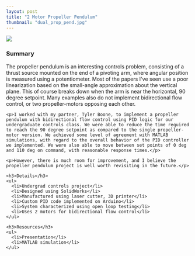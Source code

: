 ```yaml
---
layout: post
title: "2 Motor Propeller Pendulum"
thumbnail: "dual_prop_pend.jpg"
---
```

<div class="row">
<!-- ![Dual propeller pendulum]({{site.url}}/assets/projects/dual_prop_pend.jpg "Dual propeller pendulum") -->
  <div class="col-lg-3 col-sm-12 col-md-3">
    <img class="img-responsive" src="{{site.url}}/assets/projects/dual_prop_pend.jpg">
  </div>
<!-- <div class="img"><img src="{{site.url}}/assets/projects/dual_prop_pend.jpg" class="float-left w-25 mr-3" alt="Prop Pendulum Image"></div> -->
<!--more-->
  <div class="col-lg-9 col-sm-12 col-md-9">
    <h3>Summary</h3>
    <p>The propeller pendulum is an interesting controls problem, consisting of a thrust source mounted on the end of a pivoting arm, where angular position is measured using a potentiometer. Most of the papers I've seen use a poor linearization based on the small-angle approximation about the vertical plane. This of course breaks down when the arm is near the horizontal, 90 degree setpoint. Many examples also do not implement bidirectional flow control, or two propeller-motors opposing each other.</p>

    <p>I worked with my partner, Tyler Boone, to implement a propeller pendulum with bidirectional flow control using PID logic for our undergraduate controls class. We were able to reduce the time required to reach the 90 degree setpoint as compared to the single propeller-motor version. We achieved some level of agreement with MATLAB simulations, with regard to the overall behavior of the PID controller we implemented. We were also able to move between set points of 0 deg and 110 deg on command, with reasonable response times.</p>

    <p>However, there is much room for improvement, and I believe the propeller pendulum project is well worth revisiting in the future.</p>

    <h3>Details</h3>
    <ul>
      <li>Undergrad controls project</li>
      <li>Designed using SolidWorks</li>
      <li>Manufactured using laser cutter, 3D printer</li>
      <li>Custom PID code implemented on Arduino</li>
      <li>System characterized using open loop testing</li>
      <li>Uses 2 motors for bidirectional flow control</li>
    </ul>

    <h3>Resources</h3>
    <ul>
      <li>Presentation</li>
      <li>MATLAB simulation</li>
    </ul>
  </div>
</div>
